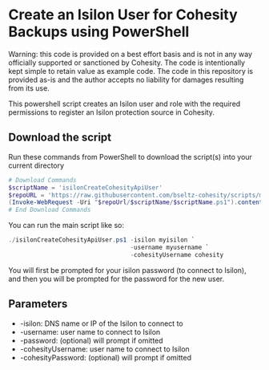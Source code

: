 # Create an Isilon User for Cohesity Backups using PowerShell

Warning: this code is provided on a best effort basis and is not in any way officially supported or sanctioned by Cohesity. The code is intentionally kept simple to retain value as example code. The code in this repository is provided as-is and the author accepts no liability for damages resulting from its use.

This powershell script creates an Isilon user and role with the required permissions to register an Isilon protection source in Cohesity.

## Download the script

Run these commands from PowerShell to download the script(s) into your current directory

```powershell
# Download Commands
$scriptName = 'isilonCreateCohesityApiUser'
$repoURL = 'https://raw.githubusercontent.com/bseltz-cohesity/scripts/master/powershell'
(Invoke-WebRequest -Uri "$repoUrl/$scriptName/$scriptName.ps1").content | Out-File "$scriptName.ps1"; (Get-Content "$scriptName.ps1") | Set-Content "$scriptName.ps1"
# End Download Commands
```

You can run the main script like so:

```powershell
./isilonCreateCohesityApiUser.ps1 -isilon myisilon `
                                  -username myusername `
                                  -cohesityUsername cohesity
```

You will first be prompted for your isilon password (to connect to Isilon), and then you will be prompted for the password for the new user.

## Parameters

* -isilon: DNS name or IP of the Isilon to connect to
* -username: user name to connect to Isilon
* -password: (optional) will prompt if omitted
* -cohesityUsername: user name to connect to Isilon
* -cohesityPassword: (optional) will prompt if omitted
